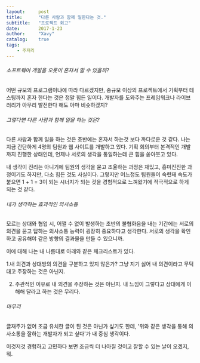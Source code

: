```yaml
---
layout:     post
title:      "다른 사람과 함께 일한다는 것."
subtitle:   "프로젝트 회고"
date:       2017-1-23
author:     "Xavy"
catalog:    true
tags:
    - 주저리
---
```


###### 소프트웨어 개발을 오롯이 혼자서 할 수 있을까? 
 
 어떤 규모의 프로그램이냐에 따라 다르겠지만, 중규모 이상의 프로젝트에서 기획부터 테스팅까지 혼자 한다는 것은 정말 힘든 일이다. 
 개발자를 도와주는 프레임워크나 라이브러리가 아무리 발전한다 해도 아마 비슷하겠지?

###### 그렇다면 다른 사람과 함께 일을 하는 것은?

 다른 사람과 함께 일을 하는 것은 초반에는 혼자서 하는것 보다 까다로운 것 같다.
 나는 지금 간단하게 4명의 팀원과 웹 사이트를 개발하고 있다. 기획 회의부터 본격적인 개발까지 진행한 상태인데, 언제나 서로의 생각을 통일하는데 큰 힘을 쏟아붓고 있다. 

 내 생각이 진리는 아니기에 팀원의 생각을 묻고 조율하는 과정은 재밌고, 흥미진진한 과정이기도 하지만, 다소 힘든 것도 사실이다. 그렇지만 어느정도 팀원들이 숙련돼 속도가 붙으면 1 + 1 = 3이 되는 시너지가 되는 것을 경험적으로 느껴왔기에 적극적으로 하게 되는 것 같다.

###### 내가 생각하는 효과적인 의사소통

 모르는 상대와 협업 시, 어쩔 수 없이 발생하는 초반의 불협화음을 내는 기간에는 서로의 의견을 묻고 답하는 의사소통 능력이 굉장히 중요하다고 생각한다. 서로의 생각을 확인하고 공유해야 같은 방향의 결과물을 만들 수 있으니까. 

 이에 대해 나는 내 나름대로 아래와 같은 체크리스트가 있다.

1.내 의견과 상대방의 의견을 구분하고 있지 않은가? 그냥 지기 싫어 내 의견이라고 무턱대고 주장하는 것은 아닌지.
 
2. 주관적인 이유로 내 의견을 주장하는 것은 아닌지. 내 느낌이 그렇다고 상대에게 이해해 달라고 하는 것은 무리다.


###### 마무리

 글재주가 없어 조금 유치한 글이 된 것은 아닌가 싶기도 한데,  '위와 같은 생각을 통해 의사소통을 잘하는 개발자가 되고 싶다'가 내 중심 생각이다. 

 이것저것 경험하고 고민하다 보면 조금씩 더 나아질 것이고 잘할 수 있는 날이 오겠지, 뭐.
 